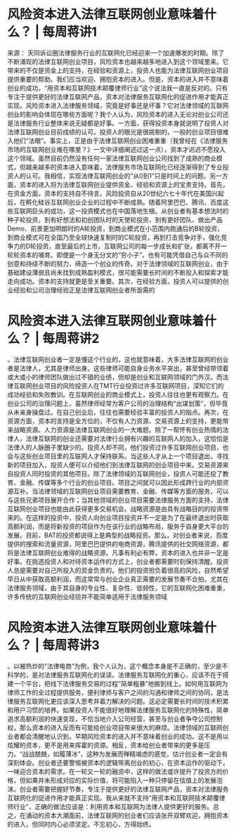 # 风险资本进入法律互联网创业意味着什么？ | 每周蒋讲1

来源： 天同诉讼圈法律服务行业的互联网化已经迎来一个加速爆发的时期。除了不断涌现的法律互联网创业项目，风险资本也越来越多地进入到这个领域里来。它带来的不仅是资金上的支持，在经验和资源上，投资人也能为法律互联网创业项目提供重要的帮助。我们应当欢迎、拥抱资本的进入。但是，资本的进入并不意味着创业的成功，“用资本和互联网技术颠覆律师行业”这个说法我一直是反对的。只有专注于提供更好的法律互联网产品，资本对法律服务互联网化的促进作用才能真正实现。风险资本进入法律服务领域，究竟是好事还是坏事？它对法律领域的互联网创业的影响会体现在哪些方面呢？我个人认为，风险资本的进入无论对创业公司还是法律服务行业整体来说无疑都是好事。一方面，获得投资本身就说明了投资人对法律互联网创业目前成绩的认可。投资人的眼光是很挑剔的，一般的创业项目很难入他们“法眼”。事实上，正是由于法律互联网创业困难重重（我曾经在《法律服务市场的互联网创业难在哪里？》一文中详细阐述过这一点），资本才迟迟不愿投入这个领域。虽然目前仍然没有任何一家法律互联网创业公司找到了成熟的商业模式，但越来越多的资本进入意味着，法律服务市场互联网化已经逐渐得到了专业投资人的认可。我相信，实现法律互联网创业的“从0到1”只是时间上的问题。另一方面，资本的进入将为法律互联网创业提供资金、经验和资源上的宝贵支持。首先，在资金方面，资本的支持自不待言。风险投资自从20世纪六七十年代在美国兴起后，在孵化硅谷互联网创业企业的过程中不断成熟。随着阿里巴巴、腾讯、百度这些互联网巨头的成功，这一投资模式也在中国落地生根。从创业者有基本想法时的种子轮投资，到有好想法和初创团队时的天使轮投资，到有更好团队、做出产品Demo、前景更加明朗时的A轮投资，到商业模式在小范围内跑通后的B轮投资，到商业模式可在全国乃至全球快速复制时的C轮投资，再到打击竞争对手，强化竞争力的D轮投资，直至最后的上市，互联网公司的每一步成长和扩张，都离不开一轮轮资本的哺育。即使是一个身无分文的“穷小子”，也有可能凭借自己与众不同的创意和持续不断的努力，缔造一个创业的传奇。对于法律领域的互联网创业，由于基础建设薄弱且尚未找到成熟盈利模式，很可能需要长时间的不断投入和探索才能走向成功。资本的支持就更是至关重要。其次，在经验方面，投资人可以提供的创业经验和公司治理经验正是法律互联网创业者所亟需的

# 风险资本进入法律互联网创业意味着什么？ | 每周蒋讲2

。法律互联网创业者一定是懂这个行业的，这也就意味着，大多法律互联网的创业者是法律人，尤其是律师出身。这些律师可能自身业务水平突出，甚至曾经带领着或大或小的律师团队做出过不错的业绩，但却是创业和互联网领域的门外汉。而法律互联网创业项目的风险投资人在TMT行业投资过许多互联网项目，深知它们的成功经验和失败教训。在互联网创业的商业模式上，投资人往往也更有观察力。在创业公司的治理问题上，虽然律师经常为客户公司的治理结构“出谋划策”，但毕竟从未亲身操盘过。在自己创业后，往往也需要经验丰富的投资人的指点。再次，在资源方面，资本的支持是全方位的，不仅有人力资源、交易资源上的支持，更能带来战略资源。人力资源是法律互联网创业的一大难题。除了一帮怀有创业热情的法律人，法律互联网的创业还需要对法律行业拥有兴趣的互联网人的加入，这恰恰是法律人的人脉圈子里缺少的。投资人却不同，他们投资过许多互联网创业项目，也会与这些创业项目里的互联网人才保持联系。当这些人才从上一个项目退出，寻找新的项目加入，投资人便可以介绍他们到法律互联网的创业项目中来。交易资源来自投资人同时投资的其他项目。除了法律领域的互联网创业，投资人可能还投了教育、金融、传媒等多个行业的创业项目。项目之间就可以因此形成跨行业的内部资源互补。当法律领域的互联网创业项目需要教育、金融、传媒等方面的服务，可以与这些兄弟项目展开合作；当其他领域的创业项目需要法律服务方面的支持，法律互联网创业项目也能由此获得更多交易机会。战略资源是由具有战略目的的投资带来的。在这样的投资中，投资人向创业项目投资并不一定是为了在最终退出时获取高额利润，而是将新投资的项目作为在该行业的战略布局，服务于自身更大平台的发展。目前，BAT的投资都说得上是典型的战略投资。那么，对创业者来说，百度提供的搜索和流量资源，阿里巴巴提供的电商资源，腾讯提供的社交网络资源，都将是法律互联网创业难得的战略资源。凡事有利必有弊，资本的进入也并非一定是好事。在挑选投资人和对待资本运作的方式上，创业者都需要时刻保持清醒。投资人总是需要对自己所投入的资金负责的。他们的投资担负着很高的风险，自然希望早日从中获取高额利润，而这常常与创业企业真正需要的发展节奏不合拍。尤其在法律服务领域，由于其自身的专业性、复杂性、低频性，它的互联网化困难重重，许多传统的互联网创业经验并不能简单适用于法律服务领域

# 风险资本进入法律互联网创业意味着什么？ | 每周蒋讲3

。以被热炒的“法律电商”为例，我个人认为，这个概念本身是不正确的，至少是不科学的，是对法律服务互联网化的误读。法律服务互联网化的重心，应该不在于搭建一个平台，把线下法律服务交易的过程“简单粗暴”地搬到线上。如何用互联网为律师工作的全过程提供服务，便利律师与客户之间的沟通和律师之间的协同，是法律服务互联网化更应该深入思考并着力解决的问题。这必定需要长时间的技术积累和用户习惯的培养。如果投资人不能很好地理解法律服务互联网化的特殊性，简单追求高额利润的快速变现，不恰当地介入公司经营，甚至与创业者争夺公司控制权，那么资本的进入反而有可能给创业项目带来很大的麻烦。法律领域的互联网创业者都会清醒地认识到，早期风险资本的进入并不意味着创业的成功。这不是用以炫耀的资本，更不是用来挥霍的资源。相反，资本给创业者带来的更多是压力。“战战兢兢，如履薄冰”，这种为发展而殚精竭虑的感觉，估计创业者一定会有深刻体会。创业者还要警惕被资本的逻辑带离创业的初心，在资本运作的驱动下，一味迎合资本的需求。在一轮又一轮的融资中，这样的做法或许提升了投资方的价格，但如果并未形成对应的实际价值，将可能陷入一种只停留在估值上的发展泡沫。创业者需要把握好节奏，专注于提供更好的法律互联网产品，资本对法律服务互联网化的促进作用才能真正实现。我从来就不支持“用资本和互联网技术颠覆律师行业”，正确的做法应该是：利用资本和互联网为法律人提供更好的服务。总之，在涌动的资本大潮面前，法律互联网的创业者们应该张开双臂欢迎，拥抱资本的进入，但同时内心必须坚定。不忘初心，方得始终。

